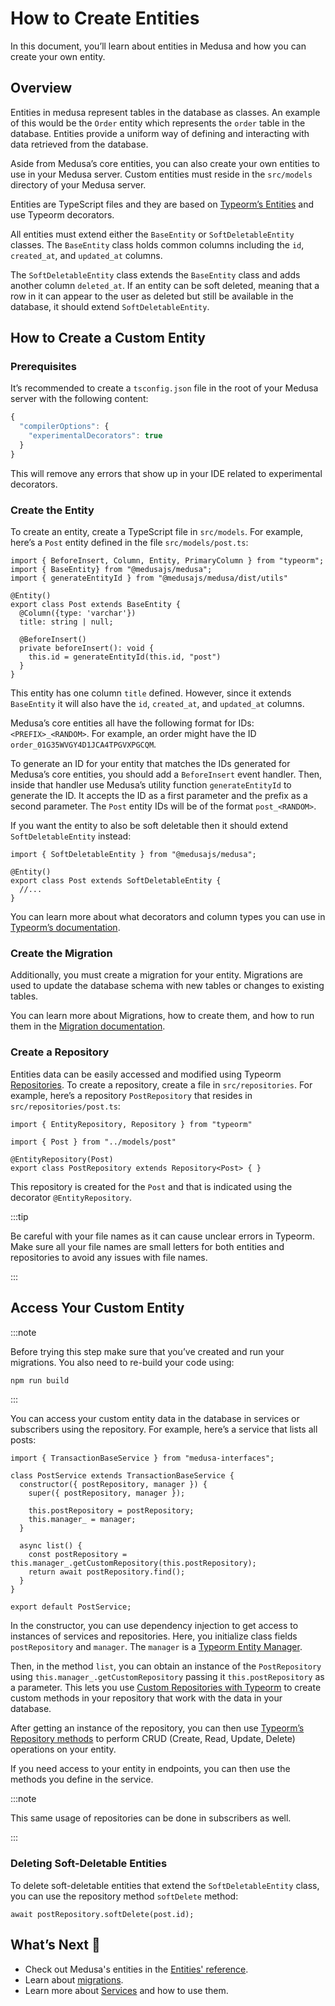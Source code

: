# How to Create Entities

In this document, you’ll learn about entities in Medusa and how you can create your own entity.

## Overview

Entities in medusa represent tables in the database as classes. An example of this would be the `Order` entity which represents the `order` table in the database. Entities provide a uniform way of defining and interacting with data retrieved from the database.

Aside from Medusa’s core entities, you can also create your own entities to use in your Medusa server. Custom entities must reside in the `src/models` directory of your Medusa server.

Entities are TypeScript files and they are based on [Typeorm’s Entities](https://typeorm.io/entities) and use Typeorm decorators.

All entities must extend either the `BaseEntity` or `SoftDeletableEntity` classes. The `BaseEntity` class holds common columns including the `id`, `created_at`, and `updated_at` columns.

The `SoftDeletableEntity` class extends the `BaseEntity` class and adds another column `deleted_at`. If an entity can be soft deleted, meaning that a row in it can appear to the user as deleted but still be available in the database, it should extend `SoftDeletableEntity`.

## How to Create a Custom Entity

### Prerequisites

It’s recommended to create a `tsconfig.json` file in the root of your Medusa server with the following content:

```jsx
{
  "compilerOptions": {
    "experimentalDecorators": true
  }
}
```

This will remove any errors that show up in your IDE related to experimental decorators.

### Create the Entity

To create an entity, create a TypeScript file in `src/models`. For example, here’s a `Post` entity defined in the file `src/models/post.ts`:

```tsx
import { BeforeInsert, Column, Entity, PrimaryColumn } from "typeorm";
import { BaseEntity} from "@medusajs/medusa";
import { generateEntityId } from "@medusajs/medusa/dist/utils"

@Entity()
export class Post extends BaseEntity {
  @Column({type: 'varchar'})
  title: string | null;

  @BeforeInsert()
  private beforeInsert(): void {
    this.id = generateEntityId(this.id, "post")
  }
}
```

This entity has one column `title` defined. However, since it extends `BaseEntity` it will also have the `id`, `created_at`, and `updated_at` columns.

Medusa’s core entities all have the following format for IDs: `<PREFIX>_<RANDOM>`. For example, an order might have the ID `order_01G35WVGY4D1JCA4TPGVXPGCQM`.

To generate an ID for your entity that matches the IDs generated for Medusa’s core entities, you should add a `BeforeInsert` event handler. Then, inside that handler use Medusa’s utility function `generateEntityId` to generate the ID. It accepts the ID as a first parameter and the prefix as a second parameter. The `Post` entity IDs will be of the format `post_<RANDOM>`.

If you want the entity to also be soft deletable then it should extend `SoftDeletableEntity` instead:

```tsx
import { SoftDeletableEntity } from "@medusajs/medusa";

@Entity()
export class Post extends SoftDeletableEntity {
  //...
}
```

You can learn more about what decorators and column types you can use in [Typeorm’s documentation](https://typeorm.io/entities).

### Create the Migration

Additionally, you must create a migration for your entity. Migrations are used to update the database schema with new tables or changes to existing tables.

You can learn more about Migrations, how to create them, and how to run them in the [Migration documentation](migrations.md).

### Create a Repository

Entities data can be easily accessed and modified using Typeorm [Repositories](https://typeorm.io/working-with-repository). To create a repository, create a file in `src/repositories`. For example, here’s a repository `PostRepository` that resides in `src/repositories/post.ts`:

```tsx
import { EntityRepository, Repository } from "typeorm"

import { Post } from "../models/post"

@EntityRepository(Post)
export class PostRepository extends Repository<Post> { }
```

This repository is created for the `Post` and that is indicated using the decorator `@EntityRepository`.

:::tip

Be careful with your file names as it can cause unclear errors in Typeorm. Make sure all your file names are small letters for both entities and repositories to avoid any issues with file names.

:::

## Access Your Custom Entity

:::note

Before trying this step make sure that you’ve created and run your migrations. You also need to re-build your code using:

```bash npm2yarn
npm run build
```

:::

You can access your custom entity data in the database in services or subscribers using the repository. For example, here’s a service that lists all posts:

```tsx
import { TransactionBaseService } from "medusa-interfaces";

class PostService extends TransactionBaseService {
  constructor({ postRepository, manager }) {
    super({ postRepository, manager });

    this.postRepository = postRepository;
    this.manager_ = manager;
  }

  async list() {
    const postRepository = this.manager_.getCustomRepository(this.postRepository);
    return await postRepository.find();
  }
}

export default PostService;
```

In the constructor, you can use dependency injection to get access to instances of services and repositories. Here, you initialize class fields `postRepository` and `manager`. The `manager` is a [Typeorm Entity Manager](https://typeorm.io/working-with-entity-manager).

Then, in the method `list`, you can obtain an instance of the `PostRepository` using `this.manager_.getCustomRepository` passing it `this.postRepository` as a parameter. This lets you use [Custom Repositories with Typeorm](https://typeorm.io/custom-repository) to create custom methods in your repository that work with the data in your database.

After getting an instance of the repository, you can then use [Typeorm’s Repository methods](https://typeorm.io/repository-api) to perform CRUD (Create, Read, Update, Delete) operations on your entity.

If you need access to your entity in endpoints, you can then use the methods you define in the service.

:::note

This same usage of repositories can be done in subscribers as well.

:::

### Deleting Soft-Deletable Entities

To delete soft-deletable entities that extend the `SoftDeletableEntity` class, you can use the repository method `softDelete` method:

```tsx
await postRepository.softDelete(post.id);
```

## What’s Next 🚀

- Check out Medusa's entities in the [Entities' reference](../../references/entities/classes/Address.md).
- Learn about [migrations](migrations.md).
- Learn more about [Services](services/create-service.md) and how to use them.

